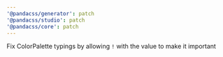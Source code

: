 ```yaml
---
'@pandacss/generator': patch
'@pandacss/studio': patch
'@pandacss/core': patch
---
```


Fix ColorPalette typings by allowing `!` with the value to make it important
